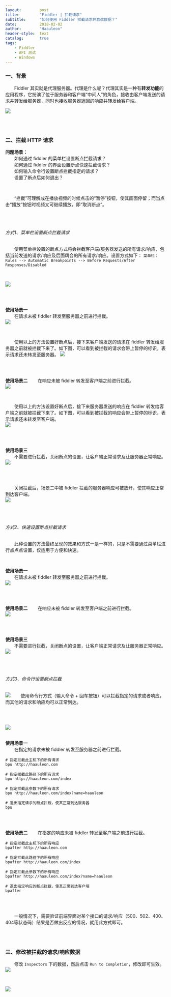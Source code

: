 ```yaml
---
layout:        post
title:         "Fiddler | 拦截请求"
subtitle:      "如何使用 Fiddler 拦截请求并篡改数据？"
date:          2018-02-02
author:        "Haauleon"
header-style:  text
catalog:       true
tags:
    - Fiddler
    - API 测试
    - Windows
---
```



### 一、背景
&emsp;&emsp;Fiddler 其实就是代理服务器。代理是什么呢？代理其实是一种有**转发功能**的应用程序，它扮演了位于服务器和客户端“中间人”的角色，接收由客户端发送的请求并转发给服务器，同时也接收服务器返回的响应并转发给客户端。

![](\img\in-post\post-fiddler\2018-02-02-fiddler-breakpoint-1.png)     

<br>
<br>

### 二、拦截 HTTP 请求               
**问题场景：**          
&emsp;&emsp;如何通过 fiddler 的菜单栏设置断点拦截请求？          
&emsp;&emsp;如何通过 fiddler 的界面设置断点快速拦截请求？            
&emsp;&emsp;如何输入命令行设置断点拦截指定的请求？          
&emsp;&emsp;设置了断点后如何退出？
 
<br>

&emsp;&emsp;“拦截”可理解成在播放视频的时候点击的“暂停”按钮，使其画面停留；而当点击“播放”按钮时视频又可继续播放，即“取消断点”。

<br>
<br>

###### 方式1、菜单栏设置断点拦截请求   
&emsp;&emsp;使用菜单栏设置的断点方式将会拦截客户端/服务器发送的所有请求/响应，包括当前发送的请求/响应及后面耦合的所有请求/响应。设置方式如下：
`菜单栏：Rules --> Automatic Breakpoints --> Before Requests/After Responses/Disabled`                   
  
<br>

![](\img\in-post\post-fiddler\2018-02-02-fiddler-breakpoint-2.png)    

<br>
<br>

**使用场景一**       
&emsp;&emsp;在请求未被 fiddler 转发至服务器之前进行拦截。                               
![](\img\in-post\post-fiddler\2018-02-02-fiddler-breakpoint-3.png)        

<br>

&emsp;&emsp;使用以上的方法设置好断点后，接下来客户端发送的请求在 fiddler 转发给服务器之前就被拦截下来了。如下图，可以看到被拦截的请求会带上暂停的标识，表示请求还未转发至服务器。
![](\img\in-post\post-fiddler\2018-02-02-fiddler-breakpoint-4.png)       

<br>
<br>   

**使用场景二**
&emsp;&emsp;在响应未被 fiddler 转发至客户端之前进行拦截。    
![](\img\in-post\post-fiddler\2018-02-02-fiddler-breakpoint-5.png) 

<br>

&emsp;&emsp;使用以上的方法设置好断点后，接下来服务器发送的响应在 fiddler 转发给客户端之前就被拦截下来了。如下图，可以看到被拦截的响应会带上暂停的标识，表示请求还未转发至客户端。   
![](\img\in-post\post-fiddler\2018-02-02-fiddler-breakpoint-6.png) 

<br>
<br>

**使用场景三**       
&emsp;&emsp;不需要进行拦截，关闭断点的设置，让客户端正常请求及让服务器正常响应。                          
![](\img\in-post\post-fiddler\2018-02-02-fiddler-breakpoint-7.png)         

<br>
<br>

&emsp;&emsp;关闭拦截后，场景二中被 fiddler 拦截的服务器响应可被放开，使其响应正常到达客户端。                       
![](\img\in-post\post-fiddler\2018-02-02-fiddler-breakpoint-8.png)            

<br>
<br>

###### 方式2、快速设置断点拦截请求    
&emsp;&emsp;此种设置的方法最终呈现的效果和方式一是一样的，只是不需要通过菜单栏进行点点点设置，仅适用于方便和快速。      

<br>

**使用场景一**       
&emsp;&emsp;在请求未被 fiddler 转发至服务器之前进行拦截。   
![](\img\in-post\post-fiddler\2018-02-02-fiddler-breakpoint-9.png) 

<br>
<br>

**使用场景二**
&emsp;&emsp;在响应未被 fiddler 转发至客户端之前进行拦截。    
![](\img\in-post\post-fiddler\2018-02-02-fiddler-breakpoint-10.png) 

<br>
<br>

**使用场景三**       
&emsp;&emsp;不需要进行拦截，关闭断点的设置，让客户端正常请求及让服务器正常响应。                     
![](\img\in-post\post-fiddler\2018-02-02-fiddler-breakpoint-11.png) 

<br><br>

###### 方式3、命令行设置断点拦截
![](\img\in-post\post-fiddler\2018-02-02-fiddler-breakpoint-12.png) 
&emsp;&emsp;使用命令行方式（输入命令 + 回车按钮）可以拦截指定的请求或者响应，而其他的请求和响应均可以正常到达。     


<br>
<br>

![](\img\in-post\post-fiddler\2018-02-02-fiddler-breakpoint-13.png) 
<br><br>

**使用场景一**       
&emsp;&emsp;在指定的请求未被 fiddler 转发至服务器之前进行拦截。      
```
# 指定拦截此主机下的所有请求
bpu http://haauleon.com 

# 指定拦截此路径下的所有请求  
bpu http://haauleon.com/index   

# 指定拦截此参数下的所有请求
bpu http://haauleon.com/index?name=haauleon   

# 退出指定请求的断点拦截，使其正常到达服务器
bpu    
```
   

<br><br>

**使用场景二**
&emsp;&emsp;在指定的响应未被 fiddler 转发至客户端之前进行拦截。    
```
# 指定拦截此主机下的所有响应
bpafter http://haauleon.com 

# 指定拦截此路径下的所有响应 
bpafter http://haauleon.com/index   

# 指定拦截此参数下的所有响应
bpafter http://haauleon.com/index?name=haauleon   

# 退出指定响应的断点拦截，使其正常到达客户端
bpafter    
```

<br><br>

&emsp;&emsp;一般情况下，需要验证前端界面对某个接口的请求/响应（500、502、400、404等状态码）结果是否做出反应的情况，就用此方式即可。

<br><br>

### 三、修改被拦截的请求/响应数据
&emsp;&emsp;修改 `Inspectors` 下的数据，然后点击 `Run to Completion`，修改即可生效。                                  
![](\img\in-post\post-fiddler\2018-02-02-fiddler-breakpoint-14.png)  

<br>

![](\img\in-post\post-fiddler\2018-02-02-fiddler-breakpoint-15.png) 